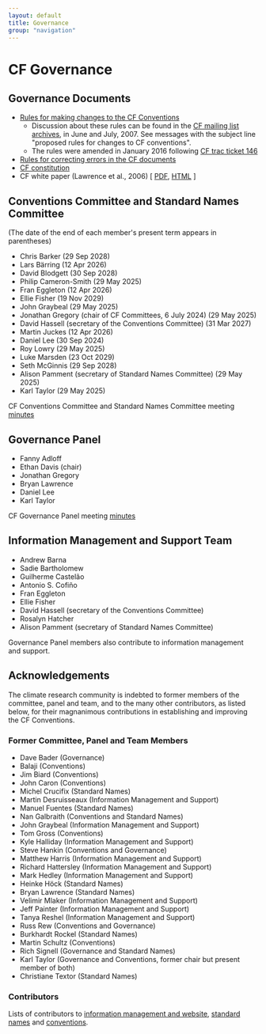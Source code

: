 ```yaml
---
layout: default
title: Governance
group: "navigation"
---
```


# CF Governance

## Governance Documents

* [Rules for making changes to the CF Conventions][rules]
  * Discussion about these rules can be found in the [CF mailing list archives][mail], in June and July, 2007. See messages with the subject line "proposed rules for changes to CF conventions".
  * The rules were amended in January 2016 following [CF trac ticket 146][ticket146]
* [Rules for correcting errors in the CF documents][errors]
* [CF constitution](constitution.md)
* CF white paper (Lawrence et al., 2006)  \[ [PDF][pdf], [HTML][html] \]
 
## Conventions Committee and Standard Names Committee

(The date of the end of each member's present term appears in parentheses)

* Chris Barker (29 Sep 2028)
* Lars Bärring (12 Apr 2026)
* David Blodgett (30 Sep 2028)
* Philip Cameron-Smith (29 May 2025)
* Fran Eggleton (12 Apr 2026)  
* Ellie Fisher (19 Nov 2029)
* John Graybeal (29 May 2025)
* Jonathan Gregory (chair of CF Committees, 6 July 2024) (29 May 2025)
* David Hassell (secretary of the Conventions Committee) (31 Mar 2027)
* Martin Juckes (12 Apr 2026)
* Daniel Lee (30 Sep 2024)
* Roy Lowry (29 May 2025)
* Luke Marsden (23 Oct 2029)
* Seth McGinnis (29 Sep 2028)
* Alison Pamment (secretary of Standard Names Committee) (29 May 2025)
* Karl Taylor (29 May 2025)
 
CF Conventions Committee and Standard Names Committee meeting [minutes](Committees/Conventions_and_Standard_Names/meeting-minutes.md)

## Governance Panel

* Fanny Adloff
* Ethan Davis (chair)
* Jonathan Gregory
* Bryan Lawrence
* Daniel Lee
* Karl Taylor

CF Governance Panel meeting [minutes](Governance/GovPanel/meeting-minutes.md)

## Information Management and Support Team

* Andrew Barna
* Sadie Bartholomew
* Guilherme Castelão
* Antonio S. Cofiño
* Fran Eggleton
* Ellie Fisher
* David Hassell (secretary of the Conventions Committee)
* Rosalyn Hatcher
* Alison Pamment (secretary of Standard Names Committee)

Governance Panel members also contribute to information management and support.

## Acknowledgements

The climate research community is indebted to former members of the committee, panel and team, and to the many other contributors, as listed below, for their magnanimous contributions in establishing and improving the CF Conventions.

### Former Committee, Panel and Team Members

* Dave Bader (Governance)
* Balaji (Conventions)
* Jim Biard (Conventions)
* John Caron (Conventions)
* Michel Crucifix (Standard Names)
* Martin Desruisseaux (Information Management and Support)
* Manuel Fuentes (Standard Names)
* Nan Galbraith (Conventions and Standard Names)
* John Graybeal (Information Management and Support)
* Tom Gross (Conventions)
* Kyle Halliday (Information Management and Support)
* Steve Hankin (Conventions and Governance)
* Matthew Harris (Information Management and Support)
* Richard Hattersley (Information Management and Support)
* Mark Hedley (Information Management and Support)
* Heinke Höck (Standard Names)
* Bryan Lawrence (Standard Names)
* Velimir Mlaker (Information Management and Support)
* Jeff Painter (Information Management and Support)
* Tanya Reshel (Information Management and Support)
* Russ Rew (Conventions and Governance)
* Burkhardt Rockel (Standard Names)
* Martin Schultz (Conventions)
* Rich Signell (Governance and Standard Names)
* Karl Taylor (Governance and Conventions, former chair but present member of both)
* Christiane Textor (Standard Names)

### Contributors

Lists of contributors to [information management and website](infomgmt_contributors.md), [standard names](./Data/cf-standard-names/docs/standard-name-contributors.html) and [conventions](conventions_contributors.md).

[rules]: rules.md
[errors]: errors.md
[mail]: https://mailman.cgd.ucar.edu/pipermail/cf-metadata
[html]: Data/cf-documents/cf-governance/cf2_whitepaper_final.html
[pdf]:  Data/cf-documents/cf-governance/cf2_whitepaper_final.pdf
[ticket146]: http://cfconventions.org/Data/Trac-tickets/146.html
